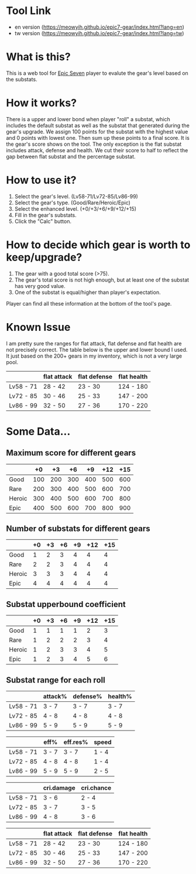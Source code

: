 # Tool Link

+ en version (https://meowyih.github.io/epic7-gear/index.html?lang=en)
+ tw version (https://meowyih.github.io/epic7-gear/index.html?lang=tw)

# What is this?

This is a web tool for [Epic Seven](https://epic7.smilegatemegaport.com/world) player to evalute the gear's level based on the substats.

# How it works?

There is a upper and lower bond when player "roll" a substat, which includes the default substat as well as the substat that generated during the gear's upgrade. We assign 100 points for the substat with the highest value and 0 points with lowest one. Then sum up these points to a final score. It is the gear's score shows on the tool.
The only exception is the flat substat includes attack, defense and health. We cut their score to half to reflect the gap between flat substat and the percentage substat. 

# How to use it?

1. Select the gear's level. (Lv58-71/Lv72-85/Lv86-99)
2. Select the gear's type. (Good/Rare/Heroic/Epic)
3. Select the enhanced level. (+0/+3/+6/+9/+12/+15)
4. Fill in the gear's substats.
5. Click the "Calc" button.

# How to decide which gear is worth to keep/upgrade?

1. The gear with a good total score (>75).
2. The gear's total score is not high enough, but at least one of the substat has very good value.
3. One of the substat is equal/higher than player's expectation.

Player can find all these information at the bottom of the tool's page.

# Known Issue

I am pretty sure the ranges for flat attack, flat defense and flat health are not precisely correct. The table below is the upper and lower bound I used. It just based on the 200+ gears in my inventory, which is not a very large pool.

|         |flat attack|flat defense|flat health|
|---------|-----------|------------|-----------|
|Lv58 - 71|28 - 42    |23 - 30     |124 - 180  |
|Lv72 - 85|30 - 46    |25 - 33     |147 - 200  |
|Lv86 - 99|32 - 50    |27 - 36     |170 - 220  |

# Some Data...

## Maximum score for different gears

|      |+0 |+3 |+6 |+9 |+12|+15|
|------|---|---|---|---|---|---|
|Good  |100|200|300|400|500|600|
|Rare  |200|300|400|500|600|700|
|Heroic|300|400|500|600|700|800|
|Epic  |400|500|600|700|800|900|

## Number of substats for different gears

|      |+0 |+3 |+6 |+9 |+12|+15|
|------|---|---|---|---|---|---|
|Good  |1  |2  |3  |4  |4  |4  |
|Rare  |2  |2  |3  |4  |4  |4  |
|Heroic|3  |3  |3  |4  |4  |4  |
|Epic  |4  |4  |4  |4  |4  |4  |

## Substat upperbound coefficient

|      |+0 |+3 |+6 |+9 |+12|+15|
|------|---|---|---|---|---|---|
|Good  |1  |1  |1  |1  |2  |3  |
|Rare  |1  |2  |2  |2  |3  |4  |
|Heroic|1  |2  |3  |3  |4  |5  |
|Epic  |1  |2  |3  |4  |5  |6  |

## Substat range for each roll

|         |attack%|defense%|health%|
|---------|-------|--------|-------|
|Lv58 - 71|3 - 7  |3 - 7   |3 - 7  |
|Lv72 - 85|4 - 8  |4 - 8   |4 - 8  |
|Lv86 - 99|5 - 9  |5 - 9   |5 - 9  |

|         |eff%   |eff.res%|speed  |
|---------|-------|--------|-------|
|Lv58 - 71|3 - 7  |3 - 7   |1 - 4  |
|Lv72 - 85|4 - 8  |4 - 8   |1 - 4  |
|Lv86 - 99|5 - 9  |5 - 9   |2 - 5  |

|         |cri.damage|cri.chance|
|---------|----------|----------|
|Lv58 - 71|3 - 6     |2 - 4     |
|Lv72 - 85|3 - 7     |3 - 5     |
|Lv86 - 99|4 - 8     |3 - 6     |

|         |flat attack|flat defense|flat health|
|---------|-----------|------------|-----------|
|Lv58 - 71|28 - 42    |23 - 30     |124 - 180  |
|Lv72 - 85|30 - 46    |25 - 33     |147 - 200  |
|Lv86 - 99|32 - 50    |27 - 36     |170 - 220  |